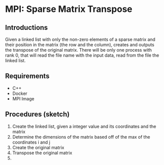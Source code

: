 # MPI: Sparse Matrix Transpose

## Introductions
Given a linked list with only the non-zero elements of a sparse matrix and their position in the matrix (the row and the column), creates and outputs the transpose of the original matrix. There will be only one process with rank 0, that will read the file name with the input data, read from the file the linked list. 

## Requirements
- C++
- Docker
- MPI Image

## Procedures (sketch)
1. Create the linked list, given a integer value and its coordinates and the matrix
2. Determine the dimensions of the matrix based off of the max of the coordinates i and j
3. Create the original matrix
4. Transpose the original matrix
5. 


